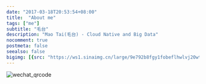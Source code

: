 ```yaml
---
date: "2017-03-18T20:53:54+08:00"
title:  "About me"
tags: ["me"]
subtitle: "毛台"
description: "Mao Tai(毛台) - Cloud Native and Big Data"
nocomment: true
postmeta: false
seealso: false
bigimg: [{src: "https://ws1.sinaimg.cn/large/9e792b8fgy1fobeflhwlvj20wt0hd1kx.jpg", desc: "抽到断水水更流"}]
---
```


![wechat_qrcode](https://ws1.sinaimg.cn/large/9e792b8fgy1fobeeoo2tnj20kw0r2wkl.jpg)

